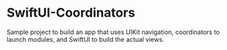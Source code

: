 # SwiftUI-Coordinators

Sample project to build an app that uses UIKit navigation, coordinators to launch modules, and SwiftUI to build the actual views.
